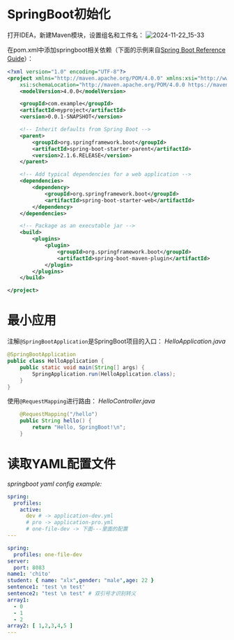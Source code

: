 # SpringBoot初始化

打开IDEA，新建Maven模块，设置组名和工件名：
![2024-11-22_15-33](https://github.com/user-attachments/assets/27683b25-05eb-4706-8c8c-0ac32906454d)

在pom.xml中添加springboot相关依赖（下面的示例来自[Spring Boot Reference Guide](https://docs.spring.io/spring-boot/docs/2.1.6.RELEASE/reference/html/getting-started-installing-spring-boot.html#getting-started-maven-installation)）：
```xml
<?xml version="1.0" encoding="UTF-8"?>
<project xmlns="http://maven.apache.org/POM/4.0.0" xmlns:xsi="http://www.w3.org/2001/XMLSchema-instance"
	xsi:schemaLocation="http://maven.apache.org/POM/4.0.0 https://maven.apache.org/xsd/maven-4.0.0.xsd">
	<modelVersion>4.0.0</modelVersion>

	<groupId>com.example</groupId>
	<artifactId>myproject</artifactId>
	<version>0.0.1-SNAPSHOT</version>

	<!-- Inherit defaults from Spring Boot -->
	<parent>
		<groupId>org.springframework.boot</groupId>
		<artifactId>spring-boot-starter-parent</artifactId>
		<version>2.1.6.RELEASE</version>
	</parent>

	<!-- Add typical dependencies for a web application -->
	<dependencies>
		<dependency>
			<groupId>org.springframework.boot</groupId>
			<artifactId>spring-boot-starter-web</artifactId>
		</dependency>
	</dependencies>

	<!-- Package as an executable jar -->
	<build>
		<plugins>
			<plugin>
				<groupId>org.springframework.boot</groupId>
				<artifactId>spring-boot-maven-plugin</artifactId>
			</plugin>
		</plugins>
	</build>

</project>
```


# 最小应用
注解`@SpringBootApplication`是SpringBoot项目的入口：
_HelloApplication.java_
```java
@SpringBootApplication
public class HelloApplication {
    public static void main(String[] args) {
        SpringApplication.run(HelloApplication.class);
    }
}
```
使用`@RequestMapping`进行路由：
_HelloController.java_
```java
    @RequestMapping("/hello")
    public String hello() {
        return "Hello, SpringBoot!\n";
    }
```


# 读取YAML配置文件
_springboot yaml config example:_
```yaml
spring:
  profiles:
    active:
      dev # -> application-dev.yml
      # pro -> application-pro.yml
      # one-file-dev -> 下面---里面的配置
---

spring:
  profiles: one-file-dev
server:
  port: 8083
name1: 'chito'
student: { name: "xlx",gender: "male",age: 22 }
sentence1: 'test \n test'
sentence2: "test \n test" # 双引号才识别转义
array1:
  - 0
  - 1
  - 2
array2: [ 1,2,3,4,5 ]
---
```
